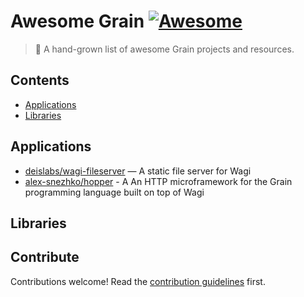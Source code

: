 # Awesome Grain [![Awesome](https://awesome.re/badge.svg)](https://awesome.re)

> 🌾 A hand-grown list of awesome Grain projects and resources.

## Contents

- [Applications](#applications)
- [Libraries](#libraries)

## Applications

- [deislabs/wagi-fileserver](https://github.com/deislabs/wagi-fileserver) — A static file server for Wagi
- [alex-snezhko/hopper](https://github.com/alex-snezhko/hopper) - A An HTTP microframework for the Grain programming language built on top of Wagi

## Libraries

## Contribute

Contributions welcome! Read the [contribution guidelines](CONTRIBUTING.md) first.
